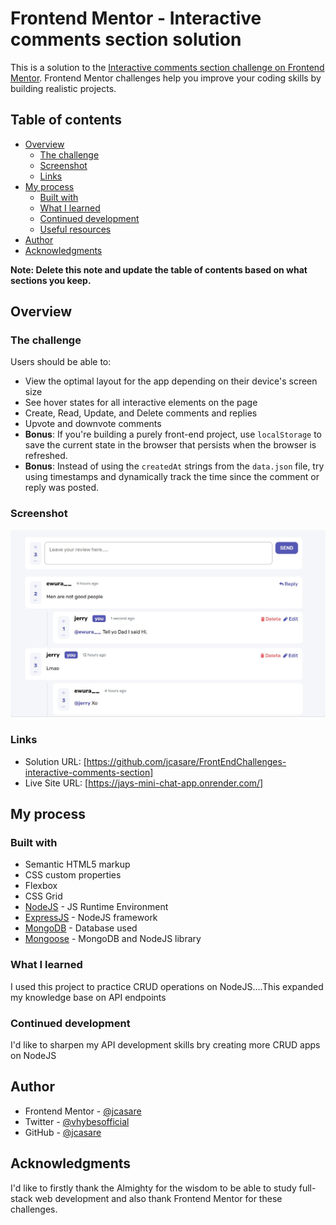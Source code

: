 # Frontend Mentor - Interactive comments section solution

This is a solution to the [Interactive comments section challenge on Frontend Mentor](https://www.frontendmentor.io/challenges/interactive-comments-section-iG1RugEG9). Frontend Mentor challenges help you improve your coding skills by building realistic projects.

## Table of contents

- [Overview](#overview)
  - [The challenge](#the-challenge)
  - [Screenshot](#screenshot)
  - [Links](#links)
- [My process](#my-process)
  - [Built with](#built-with)
  - [What I learned](#what-i-learned)
  - [Continued development](#continued-development)
  - [Useful resources](#useful-resources)
- [Author](#author)
- [Acknowledgments](#acknowledgments)

**Note: Delete this note and update the table of contents based on what sections you keep.**

## Overview

### The challenge

Users should be able to:

- View the optimal layout for the app depending on their device's screen size
- See hover states for all interactive elements on the page
- Create, Read, Update, and Delete comments and replies
- Upvote and downvote comments
- **Bonus**: If you're building a purely front-end project, use `localStorage` to save the current state in the browser that persists when the browser is refreshed.
- **Bonus**: Instead of using the `createdAt` strings from the `data.json` file, try using timestamps and dynamically track the time since the comment or reply was posted.

### Screenshot

![](./public/design/chat-app.JPG)

### Links

- Solution URL: [https://github.com/jcasare/FrontEndChallenges-interactive-comments-section]
- Live Site URL: [https://jays-mini-chat-app.onrender.com/]

## My process

### Built with

- Semantic HTML5 markup
- CSS custom properties
- Flexbox
- CSS Grid
- [NodeJS](https://reactjs.org/) - JS Runtime Environment
- [ExpressJS](https://nextjs.org/) - NodeJS framework
- [MongoDB](https://nextjs.org/) - Database used
- [Mongoose](https://nextjs.org/) - MongoDB and NodeJS library

### What I learned

I used this project to practice CRUD operations on NodeJS....This expanded my knowledge base on API endpoints

### Continued development

I'd like to sharpen my API development skills bry creating more CRUD apps on NodeJS

## Author

- Frontend Mentor - [@jcasare](https://www.frontendmentor.io/profile/jcasare)
- Twitter - [@vhybesofficial](https://www.twitter.com/vhybesofficial)
- GitHub - [@jcasare](https://github.com/jcasare)

## Acknowledgments

I'd like to firstly thank the Almighty for the wisdom to be able to study full-stack web development and also thank Frontend Mentor for these challenges.
